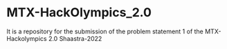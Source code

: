 # MTX-HackOlympics_2.0
It is a repository for the submission of the problem statement 1 of the MTX-Hackolympics 2.0 Shaastra-2022
